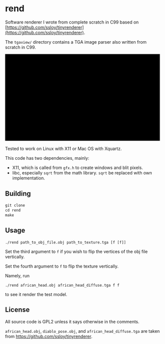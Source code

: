 # rend
Software renderer I wrote from complete scratch in C99 based on [https://github.com/ssloy/tinyrenderer](https://github.com/ssloy/tinyrenderer).

The `tgaview/` directory contains a TGA image parser also written from scratch in C99.

![rendering the 3D model with and without wireframe with rend](./rend_preview.gif)

Tested to work on Linux with X11 or Mac OS with Xquartz.

This code has two dependencies, mainly:

* X11, which is called from `gfx.h` to create windows and blit pixels.
* libc, especially `sqrt` from the math library. `sqrt` be replaced with own implementation.

## Building
```
git clone
cd rend
make
```

## Usage
`./rend path_to_obj_file.obj path_to_texture.tga [f [f]]`

Set the third argument to `f` if you wish to flip the vertices of the obj file vertically.

Set the fourth argument to `f` to flip the texture vertically.

Namely, run
```
./rend african_head.obj african_head_diffuse.tga f f
```
to see it render the test model.

## License
All source code is GPL2 unless it says otherwise in the comments.

`african_head.obj`, `diablo_pose.obj`, and `african_head_diffuse.tga` are taken from https://github.com/ssloy/tinyrenderer.

